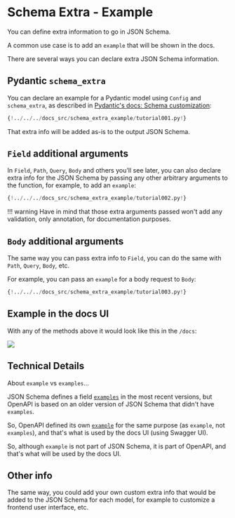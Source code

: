 # Schema Extra - Example

You can define extra information to go in JSON Schema.

A common use case is to add an `example` that will be shown in the docs.

There are several ways you can declare extra JSON Schema information.

## Pydantic `schema_extra`

You can declare an example for a Pydantic model using `Config` and `schema_extra`, as described in <a href="https://pydantic-docs.helpmanual.io/usage/schema/#schema-customization" class="external-link" target="_blank">Pydantic's docs: Schema customization</a>:

```Python hl_lines="15-23"
{!../../../docs_src/schema_extra_example/tutorial001.py!}
```

That extra info will be added as-is to the output JSON Schema.

## `Field` additional arguments

In `Field`, `Path`, `Query`, `Body` and others you'll see later, you can also declare extra info for the JSON Schema by passing any other arbitrary arguments to the function, for example, to add an `example`:

```Python hl_lines="4  10-13"
{!../../../docs_src/schema_extra_example/tutorial002.py!}
```

!!! warning
Have in mind that those extra arguments passed won't add any validation, only annotation, for documentation purposes.

## `Body` additional arguments

The same way you can pass extra info to `Field`, you can do the same with `Path`, `Query`, `Body`, etc.

For example, you can pass an `example` for a body request to `Body`:

```Python hl_lines="21-26"
{!../../../docs_src/schema_extra_example/tutorial003.py!}
```

## Example in the docs UI

With any of the methods above it would look like this in the `/docs`:

<img src="/img/tutorial/body-fields/image01.png">

## Technical Details

About `example` vs `examples`...

JSON Schema defines a field <a href="https://json-schema.org/draft/2019-09/json-schema-validation.html#rfc.section.9.5" class="external-link" target="_blank">`examples`</a> in the most recent versions, but OpenAPI is based on an older version of JSON Schema that didn't have `examples`.

So, OpenAPI defined its own <a href="https://github.com/OAI/OpenAPI-Specification/blob/master/versions/3.0.3.md#fixed-fields-20" class="external-link" target="_blank">`example`</a> for the same purpose (as `example`, not `examples`), and that's what is used by the docs UI (using Swagger UI).

So, although `example` is not part of JSON Schema, it is part of OpenAPI, and that's what will be used by the docs UI.

## Other info

The same way, you could add your own custom extra info that would be added to the JSON Schema for each model, for example to customize a frontend user interface, etc.
